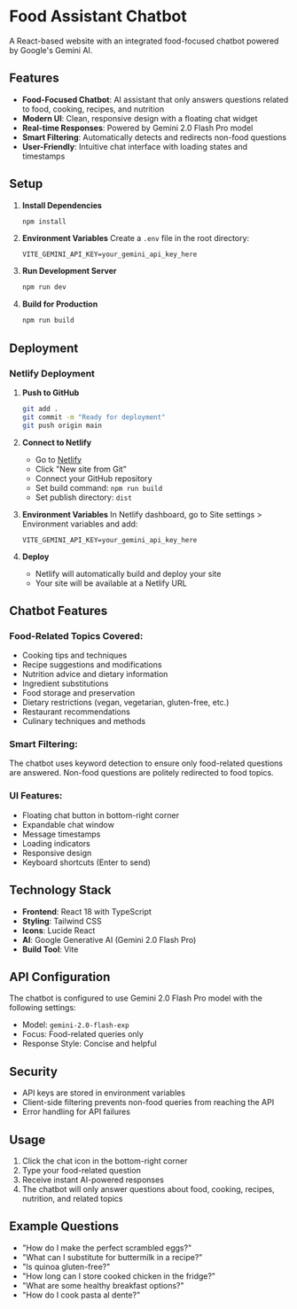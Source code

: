 # Food Assistant Chatbot

A React-based website with an integrated food-focused chatbot powered by Google's Gemini AI.

## Features

- **Food-Focused Chatbot**: AI assistant that only answers questions related to food, cooking, recipes, and nutrition
- **Modern UI**: Clean, responsive design with a floating chat widget
- **Real-time Responses**: Powered by Gemini 2.0 Flash Pro model
- **Smart Filtering**: Automatically detects and redirects non-food questions
- **User-Friendly**: Intuitive chat interface with loading states and timestamps

## Setup

1. **Install Dependencies**
   ```bash
   npm install
   ```

2. **Environment Variables**
   Create a `.env` file in the root directory:
   ```
   VITE_GEMINI_API_KEY=your_gemini_api_key_here
   ```

3. **Run Development Server**
   ```bash
   npm run dev
   ```

4. **Build for Production**
   ```bash
   npm run build
   ```

## Deployment

### Netlify Deployment

1. **Push to GitHub**
   ```bash
   git add .
   git commit -m "Ready for deployment"
   git push origin main
   ```

2. **Connect to Netlify**
   - Go to [Netlify](https://netlify.com)
   - Click "New site from Git"
   - Connect your GitHub repository
   - Set build command: `npm run build`
   - Set publish directory: `dist`

3. **Environment Variables**
   In Netlify dashboard, go to Site settings > Environment variables and add:
   ```
   VITE_GEMINI_API_KEY=your_gemini_api_key_here
   ```

4. **Deploy**
   - Netlify will automatically build and deploy your site
   - Your site will be available at a Netlify URL

## Chatbot Features

### Food-Related Topics Covered:
- Cooking tips and techniques
- Recipe suggestions and modifications
- Nutrition advice and dietary information
- Ingredient substitutions
- Food storage and preservation
- Dietary restrictions (vegan, vegetarian, gluten-free, etc.)
- Restaurant recommendations
- Culinary techniques and methods

### Smart Filtering:
The chatbot uses keyword detection to ensure only food-related questions are answered. Non-food questions are politely redirected to food topics.

### UI Features:
- Floating chat button in bottom-right corner
- Expandable chat window
- Message timestamps
- Loading indicators
- Responsive design
- Keyboard shortcuts (Enter to send)

## Technology Stack

- **Frontend**: React 18 with TypeScript
- **Styling**: Tailwind CSS
- **Icons**: Lucide React
- **AI**: Google Generative AI (Gemini 2.0 Flash Pro)
- **Build Tool**: Vite

## API Configuration

The chatbot is configured to use Gemini 2.0 Flash Pro model with the following settings:
- Model: `gemini-2.0-flash-exp`
- Focus: Food-related queries only
- Response Style: Concise and helpful

## Security

- API keys are stored in environment variables
- Client-side filtering prevents non-food queries from reaching the API
- Error handling for API failures

## Usage

1. Click the chat icon in the bottom-right corner
2. Type your food-related question
3. Receive instant AI-powered responses
4. The chatbot will only answer questions about food, cooking, recipes, nutrition, and related topics

## Example Questions

- "How do I make the perfect scrambled eggs?"
- "What can I substitute for buttermilk in a recipe?"
- "Is quinoa gluten-free?"
- "How long can I store cooked chicken in the fridge?"
- "What are some healthy breakfast options?"
- "How do I cook pasta al dente?" 